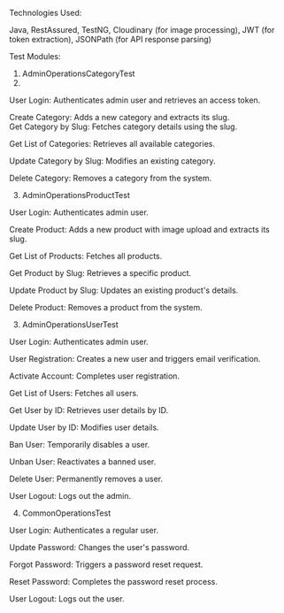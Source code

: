 Technologies Used:

Java,
RestAssured,
TestNG,
Cloudinary (for image processing),
JWT (for token extraction),
JSONPath (for API response parsing)

Test Modules:

1. AdminOperationsCategoryTest
2. 
User Login: Authenticates admin user and retrieves an access token.

Create Category: Adds a new category and extracts its slug.
\
Get Category by Slug: Fetches category details using the slug.

Get List of Categories: Retrieves all available categories.

Update Category by Slug: Modifies an existing category.

Delete Category: Removes a category from the system.

3. AdminOperationsProductTest

User Login: Authenticates admin user.

Create Product: Adds a new product with image upload and extracts its slug.

Get List of Products: Fetches all products.

Get Product by Slug: Retrieves a specific product.

Update Product by Slug: Updates an existing product's details.

Delete Product: Removes a product from the system.

3. AdminOperationsUserTest

User Login: Authenticates admin user.

User Registration: Creates a new user and triggers email verification.

Activate Account: Completes user registration.

Get List of Users: Fetches all users.

Get User by ID: Retrieves user details by ID.

Update User by ID: Modifies user details.

Ban User: Temporarily disables a user.

Unban User: Reactivates a banned user.

Delete User: Permanently removes a user.

User Logout: Logs out the admin.

4. CommonOperationsTest

User Login: Authenticates a regular user.

Update Password: Changes the user's password.

Forgot Password: Triggers a password reset request.

Reset Password: Completes the password reset process.

User Logout: Logs out the user.


